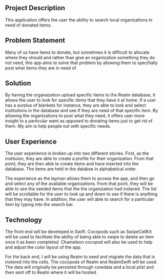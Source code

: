 ## Project Description

This application offers the user the ability to search local organizations in need of donated items. 

## Problem Statement

Many of us have items to donate, but sometimes it is difficult to allocate where they should and rather than give an organization something they do not need, this app aims to solve that problem by allowing them to specifially post what items they are in need of. 

## Solution

By having the organazation upload specific items to the Realm database, it allows the user to look for specific items that they have it at home. If a user has a surplus of blankets for instance, they are able to look and select institutions in the database and see if they are need of that specific item. By allowing the organizations to post what they need, it offers user more insight to a particular want as opposed to donating items just to get rid of them. My aim is help people out with specific needs. 

## User Experience

The user experience is broken up into two different stories. First, as the instituion, they are able to create a profile for their organization. From that point, they are then able to create items and have inserted into the database. The items are held in the databse in alphabetical order. 

The experience as the layman allows them to access the app, and then go and select any of the available organizations. From that point, they will be able to see the seeded items that the the organization had instered. The list will be scrollable for the user to look up and down to see if there is anything that they may have. In addition, the user will able to search for a particular item by typing into the search bar. 

## Technology

The front end will be developed in Swift. Cocopods such as SwipeCellKit will be used to facilitate the ability of being able to swipe to delete an item once it as been completed. Chameleon cocopod will also be used to help and adjust the color layout of the app. 

For the back end, I will be using Realm to seed and migrate the data that is instered into the cells. The cocopods of Realm and RealmSwift will be used. The data will originally be persisted through coredata and a local plist and then sent off to Realm where it will be hosted.

